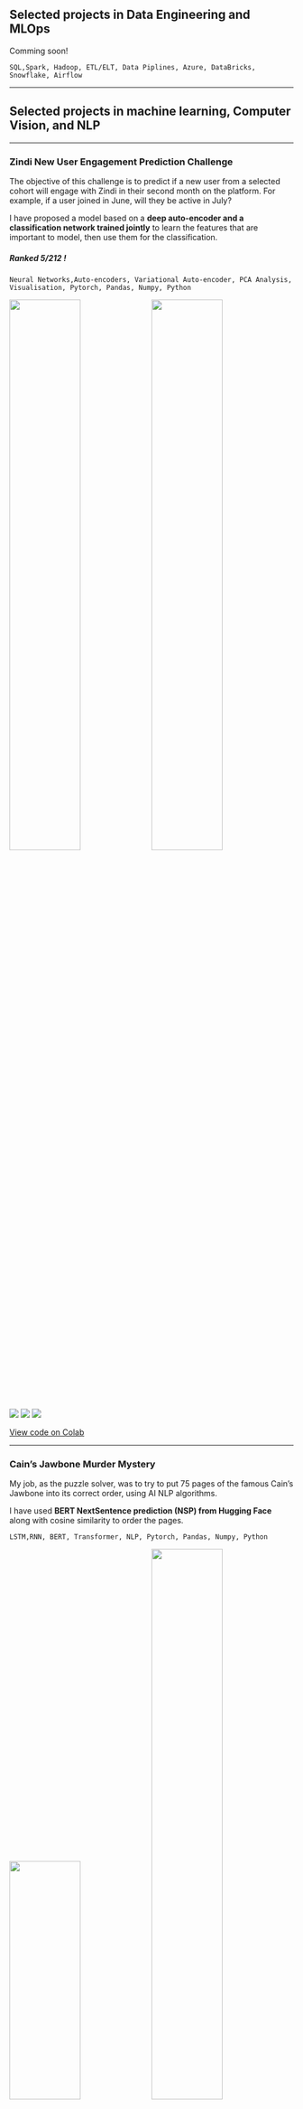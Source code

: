 
## Selected projects in Data Engineering and MLOps

Comming soon!

``` SQL,Spark, Hadoop, ETL/ELT, Data Piplines, Azure, DataBricks, Snowflake, Airflow ```

---

## Selected projects in machine learning, Computer Vision, and NLP

---

### Zindi New User Engagement Prediction Challenge

The objective of this challenge is to predict if a new user from a selected cohort will engage with Zindi in their second month on the platform. For example, if a user joined in June, will they be active in July? 

I have proposed a model based on a **deep auto-encoder and a classification network trained jointly** to learn the features that are important to model, then use them for the classification.

##### Ranked 5/212 ! 

``` Neural Networks,Auto-encoders, Variational Auto-encoder, PCA Analysis, Visualisation, Pytorch, Pandas, Numpy, Python ```

<img src="https://raw.githubusercontent.com/DokkarRachidReda/portfolio-data-science/master/images/p1-1.png" width="50%" height="50%" /><img src="https://raw.githubusercontent.com/DokkarRachidReda/portfolio-data-science/master/images/p1-2.png" width="50%" height="50%" />


[![](https://img.shields.io/badge/Python-white?logo=Python)](#) [![](https://img.shields.io/badge/Jupyter-white?logo=Jupyter)](#) [![](https://img.shields.io/badge/PyTorch-white?logo=pytorch)](#) 

[View code on Colab](https://colab.research.google.com/drive/13WEJlsB8XA22f5KgE7dwQDO1_BMJEn0t)

---

### Cain’s Jawbone Murder Mystery

My job, as the puzzle solver, was to try to put 75 pages of the famous Cain’s Jawbone into its correct order, using AI NLP algorithms.

I have used **BERT NextSentence prediction (NSP) from Hugging Face** along with cosine similarity to order the pages.

``` LSTM,RNN, BERT, Transformer, NLP, Pytorch, Pandas, Numpy, Python ```

<img src="https://raw.githubusercontent.com/DokkarRachidReda/portfolio-data-science/master/images/p2-1.png" width="50%" height="422px" /><img src="https://media.geeksforgeeks.org/wp-content/uploads/20210701233612/BERT2sentence-660x551.JPG" width="50%" height="50%" />


[![](https://img.shields.io/badge/Python-white?logo=Python)](#) [![](https://img.shields.io/badge/Jupyter-white?logo=Jupyter)](#) [![](https://img.shields.io/badge/PyTorch-white?logo=pytorch)](#) [![](https://img.shields.io/badge/HuggingFace_Transformers-white?logo=huggingface)](#)

[View code on Colab](https://colab.research.google.com/drive/13WEJlsB8XA22f5KgE7dwQDO1_BMJEn0t)

---

### NASA Harvest Field Boundary Detection Challenge

The ultimate challenge: crafting a cutting-edge segmentation algorithm for crop field boundaries detection.

I have utilized a combination of **VGG16 and Unet++** to propose an advanced segmentation algorithm for crop field boundaries detection.

``` CNN,VGG16, Unet, Transformer, Vision Transformer, Computer Vision, Pytorch, Python ```

<img src="https://miro.medium.com/v2/resize:fit:1200/0*lJdfkc1ZJo_DvAIf" width="50%" height="50%" /><img src="https://raw.githubusercontent.com/DokkarRachidReda/portfolio-data-science/master/images/p3-1.png" width="50%" height="295px" />


[![](https://img.shields.io/badge/Python-white?logo=Python)](#) [![](https://img.shields.io/badge/Jupyter-white?logo=Jupyter)](#) [![](https://img.shields.io/badge/PyTorch-white?logo=pytorch)](#)

[View code on Colab](https://colab.research.google.com/drive/13WEJlsB8XA22f5KgE7dwQDO1_BMJEn0t)

---

### Video Classification: Human Activity Recognition

Propose a new architecture for the human activity recognition using Deep Learning.

I have utilized a combination of **3D-CNN and Vision Transformers** to propose an advanced video classification algorithm. The proposed algorithme has achieved SOTA results on 3 public datasets.

``` 3D-CNN, Transformer, Vision Transformer, Computer Vision, AI Explianability, Pytorch, Python, Virtual Machines ```


<img src="https://raw.githubusercontent.com/DokkarRachidReda/portfolio-data-science/master/images/p4-1.png" width="50%" height="50%" />


[![](https://img.shields.io/badge/Python-white?logo=Python)](#) [![](https://img.shields.io/badge/Jupyter-white?logo=Jupyter)](#) [![](https://img.shields.io/badge/PyTorch-white?logo=pytorch)](#)

[View code on Colab](https://colab.research.google.com/drive/13WEJlsB8XA22f5KgE7dwQDO1_BMJEn0t)
